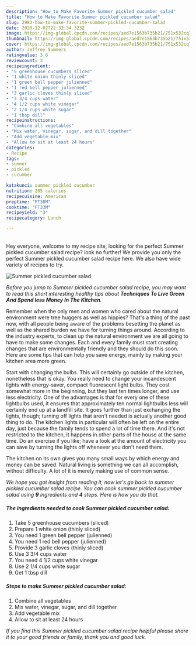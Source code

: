 ```yaml
---
description: "How to Make Favorite Summer pickled cucumber salad"
title: "How to Make Favorite Summer pickled cucumber salad"
slug: 2983-how-to-make-favorite-summer-pickled-cucumber-salad
date: 2020-12-02T22:32:34.323Z
image: https://img-global.cpcdn.com/recipes/aed7e1563b735b21/751x532cq70/summer-pickled-cucumber-salad-recipe-main-photo.jpg
thumbnail: https://img-global.cpcdn.com/recipes/aed7e1563b735b21/751x532cq70/summer-pickled-cucumber-salad-recipe-main-photo.jpg
cover: https://img-global.cpcdn.com/recipes/aed7e1563b735b21/751x532cq70/summer-pickled-cucumber-salad-recipe-main-photo.jpg
author: Jeffrey Summers
ratingvalue: 3.6
reviewcount: 3
recipeingredient:
- "5 greenhouse cucumbers sliced"
- "1 white onion thinly sliced"
- "1 green bell pepper julienned"
- "1 red bell pepper julienned"
- "3 garlic cloves thinly sliced"
- "3 3/4 cups water"
- "4 1/2 cups white vinegar"
- "2 1/4 cups white sugar"
- "1 tbsp dill"
recipeinstructions:
- "Combine all vegetables"
- "Mix water, vinegar, sugar, and dill together"
- "Add vegetable mix"
- "Allow to sit at least 24 hours"
categories:
- Recipe
tags:
- summer
- pickled
- cucumber

katakunci: summer pickled cucumber 
nutrition: 205 calories
recipecuisine: American
preptime: "PT38M"
cooktime: "PT33M"
recipeyield: "3"
recipecategory: Lunch

---
```

<br>
Hey everyone, welcome to my recipe site, looking for the perfect Summer pickled cucumber salad recipe? look no further! We provide you only the perfect Summer pickled cucumber salad recipe here. We also have wide variety of recipes to try.
<br>


![Summer pickled cucumber salad](https://img-global.cpcdn.com/recipes/aed7e1563b735b21/751x532cq70/summer-pickled-cucumber-salad-recipe-main-photo.jpg)

<i>Before you jump to Summer pickled cucumber salad recipe, you may want to read this short interesting healthy tips about 
<strong>Techniques To Live Green And Spend less Money In The Kitchen</strong>.</i>
</br>

Remember when the only men and women who cared about the natural environment were tree huggers as well as hippies? That's a thing of the past now, with all people being aware of the problems besetting the planet as well as the shared burden we have for turning things around. According to the industry experts, to clean up the natural environment we are all going to have to make some changes. Each and every family must start creating changes that are environmentally friendly and they should do this soon. Here are some tips that can help you save energy, mainly by making your kitchen area more green.

Start with changing the bulbs. This will certainly go outside of the kitchen, nonetheless that is okay. You really need to change your incandescent lights with energy-saver, compact fluorescent light bulbs. They cost somewhat more in the beginning, but they last ten times longer, and use less electricity. One of the advantages is that for every one of these lightbulbs used, it ensures that approximately ten normal lightbulbs less will certainly end up at a landfill site. It goes further than just exchanging the lights, though; turning off lights that aren't needed is actually another good thing to do. The kitchen lights in particular will often be left on the entire day, just because the family tends to spend a lot of time there. And it's not restricted to the kitchen, it happens in other parts of the house at the same time. Do an exercise if you like; have a look at the amount of electricity you can save by turning the lights off whenever you don't need them.

The kitchen on its own gives you many small ways by which energy and money can be saved. Natural living is something we can all accomplish, without difficulty. A lot of it is merely making use of common sense.


<i>We hope you got insight from reading it, now let's go back to summer pickled cucumber salad recipe. You can cook summer pickled cucumber salad using <strong>9</strong> ingredients and <strong>4</strong> steps. Here is how you do that.
</i>

##### The ingredients needed to cook Summer pickled cucumber salad:

1. Take 5 greenhouse cucumbers (sliced)
1. Prepare 1 white onion (thinly sliced)
1. You need 1 green bell pepper (julienned)
1. You need 1 red bell pepper (julienned)
1. Provide 3 garlic cloves (thinly sliced)
1. Use 3 3/4 cups water
1. You need 4 1/2 cups white vinegar
1. Use 2 1/4 cups white sugar
1. Get 1 tbsp dill


##### Steps to make Summer pickled cucumber salad:

1. Combine all vegetables
1. Mix water, vinegar, sugar, and dill together
1. Add vegetable mix
1. Allow to sit at least 24 hours


<i>If you find this Summer pickled cucumber salad recipe helpful please share it to your good friends or family, thank you and good luck.</i>

